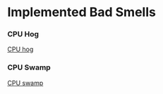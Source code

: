 # Implemented Bad Smells

### CPU Hog <br />
[CPU hog](CPU-Hog/) <br />

### CPU Swamp <br />
[CPU swamp](CPU-Swamp/) <br />

